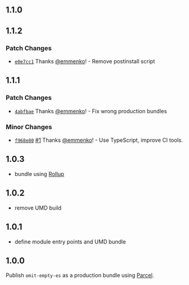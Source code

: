 ## 1.1.0

## 1.1.2

### Patch Changes

- [`e0e7cc1`](https://github.com/emmenko/omit-empty-es/commit/e0e7cc18a3d8d3cc0c3ee25595c01cfbbdbce8b3) Thanks [@emmenko](https://github.com/emmenko)! - Remove postinstall script

## 1.1.1

### Patch Changes

- [`4abfbae`](https://github.com/emmenko/omit-empty-es/commit/4abfbaea37c6d5daa1fbb11873c5d999243649e5) Thanks [@emmenko](https://github.com/emmenko)! - Fix wrong production bundles

### Minor Changes

- [`f968e80`](https://github.com/emmenko/omit-empty-es/commit/f968e80fa3d15ce9be9b41dbee4457d988637c48) [#1](https://github.com/emmenko/omit-empty-es/pull/1) Thanks [@emmenko](https://github.com/emmenko)! - Use TypeScript, improve CI tools.

## 1.0.3

- bundle using [Rollup](https://rollupjs.org/)

## 1.0.2

- remove UMD build

## 1.0.1

- define module entry points and UMD bundle

## 1.0.0

Publish `omit-empty-es` as a production bundle using [Parcel](https://parceljs.org/).
